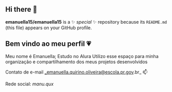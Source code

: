 ## Hi there 👋

**emanuella15/emanuella15** is a ✨ _special_ ✨ repository because its `README.md` (this file) appears on your GitHub profile.
## Bem vindo ao meu perfil 💗
Meu nome é Emanuella;
Estudo no Alura
Utilizo esse espaço para minha organização e compartilhamento dos meus projetos desenvolvidos

Contato de e-mail _emanuella.quirino.oliveira@escola.pr.gov.br_ 📫

Rede social: _manu.qux_
